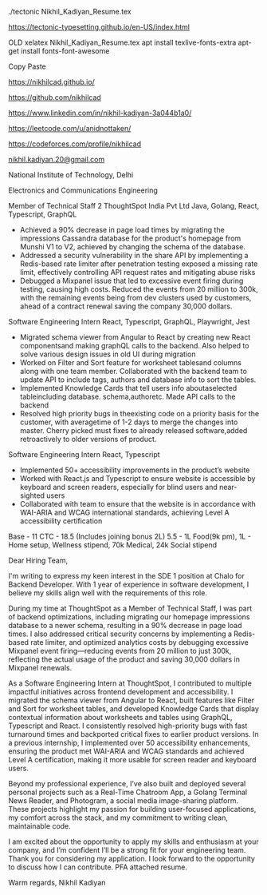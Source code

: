 ./tectonic Nikhil_Kadiyan_Resume.tex

https://tectonic-typesetting.github.io/en-US/index.html





OLD
xelatex Nikhil_Kadiyan_Resume.tex
apt install texlive-fonts-extra
apt-get install fonts-font-awesome


Copy Paste

https://nikhilcad.github.io/

https://github.com/nikhilcad

https://www.linkedin.com/in/nikhil-kadiyan-3a044b1a0/

https://leetcode.com/u/anidnottaken/

https://codeforces.com/profile/nikhilcad

nikhil.kadiyan.20@gmail.com

National Institute of Technology, Delhi

Electronics and Communications Engineering

Member of Technical Staff 2
ThoughtSpot India Pvt Ltd
Java, Golang, React, Typescript, GraphQL
- Achieved a 90% decrease in page load times by migrating the impressions Cassandra database for the product's homepage from Munshi V1 to V2, achieved by changing the schema of the database.
- Addressed a security vulnerability in the share API by implementing a Redis-based rate limiter after penetration testing exposed a missing rate limit, effectively controlling API request rates and mitigating abuse risks
- Debugged a Mixpanel issue that led to excessive event firing during testing, causing high costs. Reduced the events from 20 million to 300k, with the remaining events being from dev clusters used by customers, ahead of a contract renewal saving the company 30,000 dollars.


Software Engineering Intern
React, Typescript, GraphQL, Playwright, Jest
- Migrated schema viewer from Angular to React by creating new React componentsand making graphQL calls to the backend. Also helped to solve various design issues in old UI during migration
- Worked on Filter and Sort feature for worksheet tablesand columns along with one team member. Collaborated with the backend team to update API to include tags, authors and database info to sort the tables.
- Implemented Knowledge Cards that tell users info aboutaselected tableincluding database. schema,authoretc. Made API calls to the backend
- Resolved high priority bugs in theexisting code on a priority basis for the customer, with averagetime of 1-2 days to merge the changes into master. Cherry picked must fixes to already released software,added retroactively to older versions of product.

Software Engineering Intern
React, Typescript
- Implemented 50+ accessibility improvements in the product’s website
- Worked with React.js and Typescript to ensure website is accessible by keyboard and screen readers, especially for blind users and near-sighted users
- Collaborated with team to ensure that the website is in accordance with WAI-ARIA and WCAG international standards, achieving Level A accessibility certification

Base - 11
CTC - 18.5 (Includes joining bonus 2L)
5.5 - 1L Food(9k pm), 1L - Home setup, Wellness stipend, 70k Medical, 24k Social stipend







Dear Hiring Team,

I'm writing to express my keen interest in the SDE 1 position at Chalo for Backend Developer. With 1 year of experience in software development, I believe my skills align well with the requirements of this role.

During my time at ThoughtSpot as a Member of Technical Staff, I was part of backend optimizations, including migrating our homepage impressions database to a newer schema, resulting in a 90% decrease in page load times. I also addressed critical security concerns by implementing a Redis-based rate limiter, and optimized analytics costs by debugging excessive Mixpanel event firing—reducing events from 20 million to just 300k, reflecting the actual usage of the product and saving 30,000 dollars in Mixpanel renewals.

As a Software Engineering Intern at ThoughtSpot, I contributed to multiple impactful initiatives across frontend development and accessibility. I migrated the schema viewer from Angular to React, built features like Filter and Sort for worksheet tables, and developed Knowledge Cards that display contextual information about worksheets and tables using GraphQL, Typescript and React. I consistently resolved high-priority bugs with fast turnaround times and backported critical fixes to earlier product versions. In a previous internship, I implemented over 50 accessibility enhancements, ensuring the product met WAI-ARIA and WCAG standards and achieved Level A certification, making it more usable for screen reader and keyboard users.

Beyond my professional experience, I’ve also built and deployed several personal projects such as a Real-Time Chatroom App, a Golang Terminal News Reader, and Photogram, a social media image-sharing platform. These projects highlight my passion for building user-focused applications, my comfort across the stack, and my commitment to writing clean, maintainable code.

I am excited about the opportunity to apply my skills and enthusiasm at your company, and I’m confident I’ll be a strong fit for your engineering team. Thank you for considering my application. I look forward to the opportunity to discuss how I can contribute. PFA attached resume.

Warm regards,
Nikhil Kadiyan
